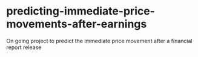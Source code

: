 # predicting-immediate-price-movements-after-earnings
On going project to predict the immediate price movement after a financial report release

